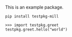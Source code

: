 This is an example package.

```
pip install testpkg-mill
```

```
>>> import testpkg.greet
testpkg.greet.hello("world")
```
